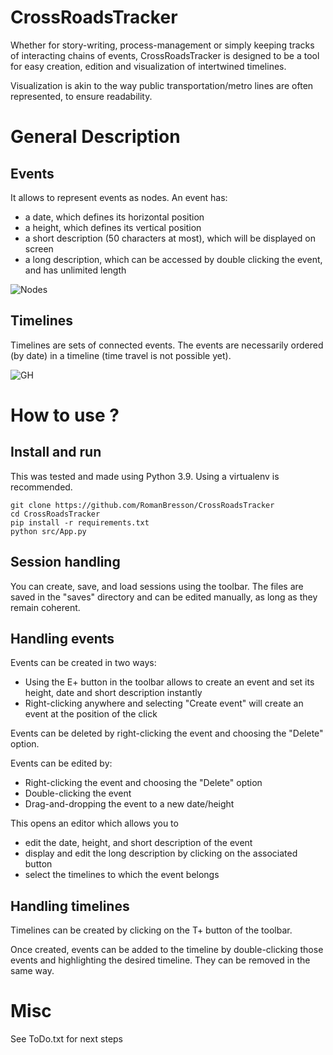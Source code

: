 # CrossRoadsTracker

Whether for story-writing, process-management or simply keeping tracks of interacting chains of events, CrossRoadsTracker is designed to be a tool for easy creation, edition and visualization of intertwined timelines. 

Visualization is akin to the way public transportation/metro lines are often represented, to ensure readability.

# General Description

## Events

It allows to represent events as nodes. An event has:
* a date, which defines its horizontal position
* a height, which defines its vertical position
* a short description (50 characters at most), which will be displayed on screen
* a long description, which can be accessed by double clicking the event, and has unlimited length

![Nodes](https://user-images.githubusercontent.com/22815154/169374500-99baf898-196b-4065-810e-126e0588cf9d.png)

## Timelines

Timelines are sets of connected events. The events are necessarily ordered (by date) in a timeline (time travel is not possible yet).

![GH](https://user-images.githubusercontent.com/22815154/169899950-e9533579-c684-428c-a316-1588e5d50ad0.png)

# How to use ?
## Install and run

This was tested and made using Python 3.9. Using a virtualenv is recommended.

    git clone https://github.com/RomanBresson/CrossRoadsTracker
    cd CrossRoadsTracker
    pip install -r requirements.txt
    python src/App.py

## Session handling

You can create, save, and load sessions using the toolbar. The files are saved in the "saves" directory and can be edited manually, as long as they remain coherent.

## Handling events

Events can be created in two ways:
* Using the E+ button in the toolbar allows to create an event and set its height, date and short description instantly
* Right-clicking anywhere and selecting "Create event" will create an event at the position of the click 

Events can be deleted by right-clicking the event and choosing the "Delete" option.

Events can be edited by:
* Right-clicking the event and choosing the "Delete" option
* Double-clicking the event
* Drag-and-dropping the event to a new date/height

This opens an editor which allows you to 
* edit the date, height, and short description of the event
* display and edit the long description by clicking on the associated button
* select the timelines to which the event belongs

## Handling timelines

Timelines can be created by clicking on the T+ button of the toolbar.

Once created, events can be added to the timeline by double-clicking those events and highlighting the desired timeline. They can be removed in the same way.

# Misc

See ToDo.txt for next steps

